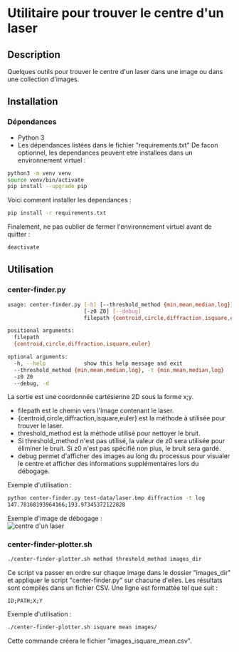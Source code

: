 # Utilitaire pour trouver le centre d'un laser

## Description
Quelques outils pour trouver le centre d'un laser dans une image ou dans une collection d'images.

## Installation
### Dépendances
* Python 3
* Les dépendances listées dans le fichier "requirements.txt"
De facon optionnel, les dependances peuvent etre installees dans un environnement virtuel : 
```bash
python3 -m venv venv
source venv/bin/activate
pip install --upgrade pip
```
Voici comment installer les dependances :
```bash
pip install -r requirements.txt
```
Finalement, ne pas oublier de fermer l'environnement virtuel avant de quitter :
```bash
deactivate
```

## Utilisation
### center-finder.py
```bash
usage: center-finder.py [-h] [--threshold_method {min,mean,median,log}]
                        [-z0 Z0] [--debug]
                        filepath {centroid,circle,diffraction,isquare,euler}

positional arguments:
  filepath
  {centroid,circle,diffraction,isquare,euler}

optional arguments:
  -h, --help            show this help message and exit
  --threshold_method {min,mean,median,log}, -t {min,mean,median,log}
  -z0 Z0
  --debug, -d
```
La sortie est une coordonnée cartésienne 2D sous la forme x;y.
* filepath est le chemin vers l'image contenant le laser.
* {centroid,circle,diffraction,isquare,euler} est la méthode à utilisée pour trouver le laser.
* threshold_method est la méthode utilisé pour nettoyer le bruit.
* Si threshold_method n'est pas utilisé, la valeur de z0 sera utilisée pour éliminer le bruit. Si z0 n'est pas spécifié non plus, le bruit sera gardé.
* debug permet d'afficher des images au long du processus pour visualer le centre et afficher des informations supplémentaires lors du débogage.

Exemple d'utilisation :
```bash
python center-finder.py test-data/laser.bmp diffraction -t log
147.78168193964166;193.97345372122828
```
Exemple d'image de débogage :  
![centre d'un laser](https://github.com/steven-pigeon/flou/blob/master/distance-finder/center-finder/centerfinder-debug.png "Centre d'un laser")

### center-finder-plotter.sh
```bash
./center-finder-plotter.sh method threshold_method images_dir
```
Ce script va passer en ordre sur chaque image dans le dossier "images_dir" et appliquer le script "center-finder.py" sur chacune d'elles.
Les résultats sont compilés dans un fichier CSV. Une ligne est formattée tel que suit :
```
ID;PATH;X;Y
```
Exemple d'utilisation :
```bash
./center-finder-plotter.sh isquare mean images/
```
Cette commande créera le fichier "images_isquare_mean.csv".

